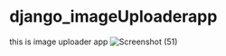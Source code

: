 # django_imageUploaderapp
this is image uploader app
![Screenshot (51)](https://user-images.githubusercontent.com/75872699/135356491-2f2cbdfe-ec9b-4cdc-9317-98a26d998b9b.png)
